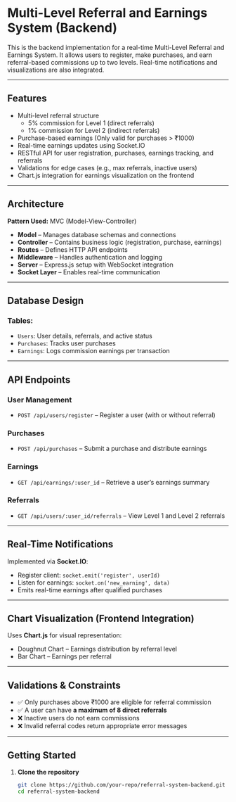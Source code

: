 # Multi-Level Referral and Earnings System (Backend)

This is the backend implementation for a real-time Multi-Level Referral and Earnings System. It allows users to register, make purchases, and earn referral-based commissions up to two levels. Real-time notifications and visualizations are also integrated.

---

## Features

- Multi-level referral structure
  - 5% commission for Level 1 (direct referrals)
  - 1% commission for Level 2 (indirect referrals)
- Purchase-based earnings (Only valid for purchases > ₹1000)
- Real-time earnings updates using Socket.IO
- RESTful API for user registration, purchases, earnings tracking, and referrals
- Validations for edge cases (e.g., max referrals, inactive users)
- Chart.js integration for earnings visualization on the frontend

---

##  Architecture

**Pattern Used:** MVC (Model-View-Controller)

- **Model** – Manages database schemas and connections
- **Controller** – Contains business logic (registration, purchase, earnings)
- **Routes** – Defines HTTP API endpoints
- **Middleware** – Handles authentication and logging
- **Server** – Express.js setup with WebSocket integration
- **Socket Layer** – Enables real-time communication

---

##  Database Design

### Tables:
- `Users`: User details, referrals, and active status
- `Purchases`: Tracks user purchases
- `Earnings`: Logs commission earnings per transaction

---

##  API Endpoints

###  User Management
- `POST /api/users/register` – Register a user (with or without referral)

###  Purchases
- `POST /api/purchases` – Submit a purchase and distribute earnings

###  Earnings
- `GET /api/earnings/:user_id` – Retrieve a user’s earnings summary

###  Referrals
- `GET /api/users/:user_id/referrals` – View Level 1 and Level 2 referrals

---

##  Real-Time Notifications

Implemented via **Socket.IO**:
- Register client: `socket.emit('register', userId)`
- Listen for earnings: `socket.on('new_earning', data)`
- Emits real-time earnings after qualified purchases

---

##  Chart Visualization (Frontend Integration)

Uses **Chart.js** for visual representation:
- Doughnut Chart – Earnings distribution by referral level
- Bar Chart – Earnings per referral

---

##  Validations & Constraints

- ✅ Only purchases above ₹1000 are eligible for referral commission
- ✅ A user can have **a maximum of 8 direct referrals**
- ❌ Inactive users do not earn commissions
- ❌ Invalid referral codes return appropriate error messages

---

##  Getting Started

1. **Clone the repository**
   ```bash
   git clone https://github.com/your-repo/referral-system-backend.git
   cd referral-system-backend
